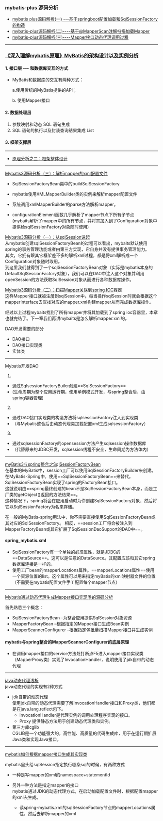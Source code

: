 ### mybatis-plus 源码分析
- [mybatis plus源码解析(一) ---基于springboot配置加载和SqlSessionFactory的构造](https://juejin.im/post/5aea8155518825671b025e1c)
- [mybatis-plus源码解析(二)----基于@MapperScan注解扫描加载Mapper](https://juejin.im/post/5aebf604f265da0b926572ae)
- [mybatis-plus源码解析(三)----Mapper接口动态代理调用过程](https://juejin.im/post/5aefd2756fb9a07aa76793d7)

---

### [《深入理解mybatis原理》MyBatis的架构设计以及实例分析](https://blog.csdn.net/luanlouis/article/details/40422941)
#### 1. 接口层 --- 和数据库交互的方式
- MyBatis和数据库的交互有两种方式：
    
    a.使用传统的MyBatis提供的API；
    
    b. 使用Mapper接口

#### 2. 数据处理层
1. 参数映射和动态 SQL 语句生成
2. SQL 语句的执行以及封装查询结果集成 List<E>

#### 3. 框架支撑层


---
- [原理分析之二：框架整体设计
](https://www.iteye.com/blog/chenjc-it-1460990)
---
[Mybatis3源码分析（三）：解析mapper的xml配置文件](http://blog.csdn.net/flashflight/article/details/43926091) 
- SqlSessionFactoryBean类中的buildSqlSessionFactory


- mybatis使用XMLMapperBuilder类的实例来解析mapper配置文件

- 系统调用xmlMapperBuilder的parse方法解析mapper。

- configurationElement函数几乎解析了mapper节点下所有子节点      
(mybaits解析了mapper中的所有节点，并将其加入到了Configuration对象中提供给sqlSessionFactory对象随时使用)


[Mybatis3源码分析（一）：从sqlSession说起](http://blog.csdn.net/flashflight/article/details/43039281)    
从mybatis创建sqlSessionFactoryBean的过程可以看出，mybaits默认使用spring的事务管理功能或者由第三方实现，它自身并没有提供事务管理能力。    
其次，它拥有跟其它框架差不多的解析xml过程，都是将xml解析成一个Configuration对象随时取用。    
到这里我们就得到了一个sqlSessionFactoryBean对象（实际是mybatis本身的DefaultSqlSessionFactory对象），我们可以在DAO中注入这个对象并利用openSession的方法获取SqlSession对象从而进行各种数据库操作。

[Mybatis3源码分析（二）：扫描Mapper关联到spring IOC容器](http://blog.csdn.net/flashflight/article/details/43464383)     
这样Mapper接口就被注册到sqlSession中，每当操作sqlSession时就会根据这个mapperInterface去查找对应的mapper.xml构建mapper从而完成数据库操作。    

经过以上过程mybaits找到了所有mapper并将其加载到了spring ioc容器里，本章也就完结了。下一章我们再讲mybaits是怎么解析mapper.xml的。


DAO开发需要的部分   
- DAO接口
- DAO接口实现类
- 实体类
---
Mybatis开发DAO      

1. 
- 通过SqlsessionFactoryBuiler创建==SqlSessionFactory==
- (生命周期为整个应用运行期，使用单例模式开发，与spring整合后，由spring容器管理)   
2. 
- 通过DAO接口实现类的构造方法将sqlsessionFactory注入到实现类  
- （与Mybatis整合后由动态代理类加载配置xml生成sqlsessionFactory）   
3. 
- 通过sqlsessionFactory的opensession方法产生sqlsession操作数据库
- （代替原来的JDBC开发，sqlsession线程不安全，生命周期为方法体内）
---
[myBatis3与spring整合之SqlSessionFactoryBean](http://blog.csdn.net/u010538302/article/details/51822479)  
在基本的MyBatis中，session工厂可以使用SqlSessionFactoryBuilder来创建。     
在MyBatis-Spring中，使用==SqlSessionFactoryBean==来替代。  
SqlSessionFactoryBean实现了spring的FactoryBean接口。   
这就说明由==spring最终创建的bean不是SqlSessionFactoryBean本身，而是工厂类的getObject()返回的方法结果==。  
这种情况下，spring将会在应用启动时为你创建SqlSessionFactory对象，然后将它以SqlSessionFactory为名来存储。 

在一般的MyBatis-spring用法中，你不需要直接使用SqlSessionFactoryBean或其对应的SqlSessionFactory。 
相反，==session工厂将会被注入到MapperFactoryBean或其它扩展了SqlSessionDaoSupport的DAO中==。

#### spring_mybatis.xml
- SqlSessionFactory有一个单独的必须属性，就是JDBC的==DataSource==。这可以是任意的DataSource。其配置应该和其它spring数据库连接是一样的。
- 使用工厂bean的mapperLocations属性。==mapperLocations属性==使用一个资源位置的list。这个属性可以用来指定myBatis的xml映射器文件的位置（不需要在mybatis配置文件手工配置每个mapper节点）

---
[Mybatis通过动态代理生成Mapper接口实现类的源码分析](http://blog.csdn.net/starryninglong/article/details/68961226)

首先熟悉三个概念： 
- SqlSessionFactoryBean 
–为整合应用提供SqlSession对象资源 
- MapperFactoryBean 
–根据指定的Mapper接口生成Bean实例 
- MapperScannerConfigurer 
–根据指定包批量扫描Mapper接口并生成实例

#### mybatis与spring整合的MapperScannerConfigurer的底层原理 

- 在调用mapper接口的service方法处打断点F5进入mapper接口实现类（MapperProxy类）实现了InvocationHandler，说明使用了jdk自带的动态代理     

---
[java动态代理浅析](http://www.cnblogs.com/fangjian0423/p/java-dynamic-proxy.html)   
java动态代理的实现有2种方式 
- jdk自带的动态代理     
使用jdk自带的动态代理需要了解InvocationHandler接口和Proxy类，他们都是在java.lang.reflect包下。
    - InvocationHandler是代理实例的调用处理程序实现的接口。
    - Proxy 提供静态方法用于创建动态代理类和实例。
- 第三方库cglib     
CGLIB是一个功能强大的，高性能、高质量的代码生成库，用于在运行期扩展Java类和实现Java接口。
---
[mybatis如何根据mapper接口生成其实现类](http://www.cnblogs.com/ChenLLang/p/5307590.html)

mybatis里头给sqlSession指定执行哪条sql的时候，有两种方式
- 一种是写mapper的xml的namespace+statementId

- 另外一种方法是指定mapper的接口    
mybatis通过JDK的动态代理方式，在启动加载配置文件时，根据配置mapper的xml去生成。        

    - 读spring-mybatis.xml的sqlSessionFactory节点的mapperLocations属性，然后去解析mapper的xml
    
